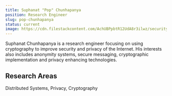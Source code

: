 ```yaml
---
title: Suphanat "Pop" Chunhapanya
position: Research Engineer
slug: pop-chunhapanya
status: current
image: https://cdn.filestackcontent.com/AchUBPpbtR12UdA8r3ilwz/security=policy:eyJleHBpcnkiOjIyMzA3NDcyNTEsImNhbGwiOlsicmVhZCIsImNvbnZlcnQiXSwiaGFuZGxlIjoiNkFwVzR5TlFvdW5xR0VUck5lRWYifQ==,signature:28c08795a0ad8e4e12b57404bc4a62e760b331954d5d9fac73ea949e1d6330ac/cache=expiry:max/resize=w:600,h:600,fit:crop,align:faces/rotate=d:exif/6ApW4yNQounqGETrNeEf
---
```

Suphanat Chunhapanya is a research engineer focusing on using cryptography to improve security and privacy of the Internet.
His interests also includes anonymity systems, secure messaging, cryptographic implementation and privacy enhancing technologies.

## Research Areas 
Distributed Systems, Privacy, Cryptography

